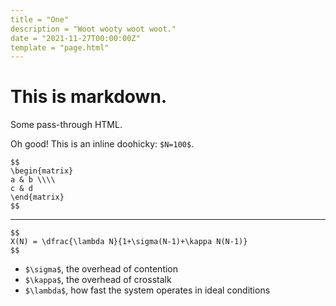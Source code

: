 ```yaml
---
title = "One"
description = "Woot wooty woot woot."
date = "2021-11-27T00:00:00Z"
template = "page.html"
---
```


# This is markdown.

<p class="message">Some pass-through HTML.</p>

Oh good! This is an inline doohicky: `$N=100$`.

```
$$
\begin{matrix}
a & b \\\\
c & d
\end{matrix}
$$
```

---

```
$$
X(N) = \dfrac{\lambda N}{1+\sigma(N-1)+\kappa N(N-1)}
$$
```

* `$\sigma$`, the overhead of contention
* `$\kappa$`, the overhead of crosstalk
* `$\lambda$`, how fast the system operates in ideal conditions

